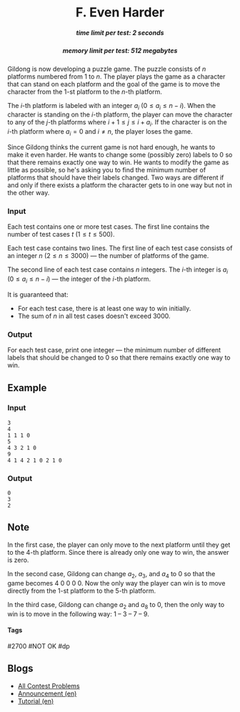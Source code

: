 <h1 style='text-align: center;'> F. Even Harder</h1>

<h5 style='text-align: center;'>time limit per test: 2 seconds</h5>
<h5 style='text-align: center;'>memory limit per test: 512 megabytes</h5>

Gildong is now developing a puzzle game. The puzzle consists of $n$ platforms numbered from $1$ to $n$. The player plays the game as a character that can stand on each platform and the goal of the game is to move the character from the $1$-st platform to the $n$-th platform.

The $i$-th platform is labeled with an integer $a_i$ ($0 \le a_i \le n-i$). When the character is standing on the $i$-th platform, the player can move the character to any of the $j$-th platforms where $i+1 \le j \le i+a_i$. If the character is on the $i$-th platform where $a_i=0$ and $i \ne n$, the player loses the game.

Since Gildong thinks the current game is not hard enough, he wants to make it even harder. He wants to change some (possibly zero) labels to $0$ so that there remains exactly one way to win. He wants to modify the game as little as possible, so he's asking you to find the minimum number of platforms that should have their labels changed. Two ways are different if and only if there exists a platform the character gets to in one way but not in the other way.

### Input

Each test contains one or more test cases. The first line contains the number of test cases $t$ ($1 \le t \le 500$).

Each test case contains two lines. The first line of each test case consists of an integer $n$ ($2 \le n \le 3000$) — the number of platforms of the game.

The second line of each test case contains $n$ integers. The $i$-th integer is $a_i$ ($0 \le a_i \le n-i$) — the integer of the $i$-th platform.

It is guaranteed that: 

* For each test case, there is at least one way to win initially.
* The sum of $n$ in all test cases doesn't exceed $3000$.
### Output

For each test case, print one integer — the minimum number of different labels that should be changed to $0$ so that there remains exactly one way to win.

## Example

### Input


```text
3
4
1 1 1 0
5
4 3 2 1 0
9
4 1 4 2 1 0 2 1 0
```
### Output


```text
0
3
2
```
## Note

In the first case, the player can only move to the next platform until they get to the $4$-th platform. Since there is already only one way to win, the answer is zero.

In the second case, Gildong can change $a_2$, $a_3$, and $a_4$ to $0$ so that the game becomes $4$ $0$ $0$ $0$ $0$. Now the only way the player can win is to move directly from the $1$-st platform to the $5$-th platform.

In the third case, Gildong can change $a_2$ and $a_8$ to $0$, then the only way to win is to move in the following way: $1$ – $3$ – $7$ – $9$.



#### Tags 

#2700 #NOT OK #dp 

## Blogs
- [All Contest Problems](../Codeforces_Round_688_(Div._2).md)
- [Announcement (en)](../blogs/Announcement_(en).md)
- [Tutorial (en)](../blogs/Tutorial_(en).md)

